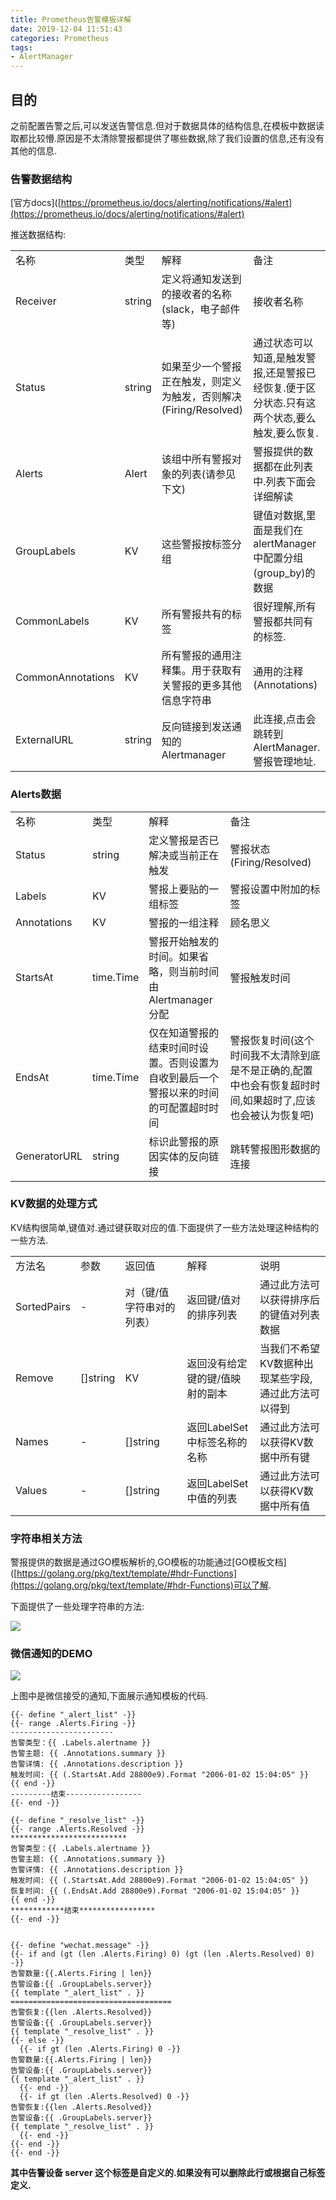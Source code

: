 ```yaml
---
title: Prometheus告警模板详解
date: 2019-12-04 11:51:43
categories: Prometheus
tags: 
- AlertManager
---
```




## 目的

之前配置告警之后,可以发送告警信息.但对于数据具体的结构信息,在模板中数据读取都比较懵.原因是不太清除警报都提供了哪些数据,除了我们设置的信息,还有没有其他的信息.



### 告警数据结构

[官方docs]([https://prometheus.io/docs/alerting/notifications/#alert](https://prometheus.io/docs/alerting/notifications/#alert)

推送数据结构:
<html><table><tr><td>名称</td><td>类型</td><td>解释</td><td>备注</td></tr><tr><td>Receiver</td><td>string</td><td>定义将通知发送到的接收者的名称(slack，电子邮件等)</td><td>接收者名称</td></tr><tr><td>Status</td><td>string</td><td>如果至少一个警报正在触发，则定义为触发，否则解决(Firing/Resolved)</td><td>通过状态可以知道,是触发警报,还是警报已经恢复.便于区分状态.只有这两个状态,要么触发,要么恢复.</td></tr><tr><td>Alerts</td><td>Alert</td><td>该组中所有警报对象的列表(请参见下文)</td><td>警报提供的数据都在此列表中.列表下面会详细解读</td></tr><tr><td>GroupLabels</td><td>KV</td><td>这些警报按标签分组</td><td>键值对数据,里面是我们在alertManager中配置分组(group_by)的数据</td></tr><tr><td>CommonLabels</td><td>KV</td><td>所有警报共有的标签</td><td>很好理解,所有警报都共同有的标签.</td></tr><tr><td>CommonAnnotations</td><td>KV</td><td>所有警报的通用注释集。用于获取有关警报的更多其他信息字符串</td><td>通用的注释(Annotations)</td></tr><tr><td>ExternalURL</td><td>string</td><td>反向链接到发送通知的Alertmanager</td><td>此连接,点击会跳转到AlertManager.警报管理地址.</td></tr></table></html>


### Alerts数据
<div><table>	<tr>		<td>名称</td>		<td>类型</td>		<td>解释</td>		<td>备注</td>	</tr>	<tr>		<td>Status</td>		<td>string</td>		<td>定义警报是否已解决或当前正在触发</td>		<td>警报状态(Firing/Resolved)</td>	</tr>	<tr>		<td>Labels</td>		<td>KV</td>		<td>警报上要贴的一组标签</td>		<td>警报设置中附加的标签</td>	</tr>	<tr>		<td>Annotations</td>		<td>KV</td>		<td>警报的一组注释</td>		<td>顾名思义</td>	</tr>	<tr>		<td>StartsAt</td>		<td>time.Time</td>		<td>警报开始触发的时间。如果省略，则当前时间由Alertmanager分配</td>		<td>警报触发时间</td>	</tr>	<tr>		<td>EndsAt</td>		<td>time.Time</td>		<td>仅在知道警报的结束时间时设置。否则设置为自收到最后一个警报以来的时间的可配置超时时间</td>		<td>警报恢复时间(这个时间我不太清除到底是不是正确的,配置中也会有恢复超时时间,如果超时了,应该也会被认为恢复吧)</td>	</tr>	<tr>		<td>GeneratorURL</td>		<td>string</td>		<td>标识此警报的原因实体的反向链接</td>		<td>跳转警报图形数据的连接</td>	</tr></table></div>

### KV数据的处理方式

KV结构很简单,键值对.通过键获取对应的值.下面提供了一些方法处理这种结构的一些方法.
<div><table>	<tr>		<td>方法名</td>		<td>参数</td>		<td>返回值</td>		<td>解释</td>		<td>说明</td>	</tr>	<tr>		<td>SortedPairs</td>		<td>-</td>		<td>对（键/值字符串对的列表）</td>		<td>返回键/值对的排序列表</td>		<td>通过此方法可以获得排序后的键值对列表数据</td>	</tr>	<tr>		<td>Remove</td>		<td>[]string</td>		<td>KV</td>		<td>返回没有给定键的键/值映射的副本</td>		<td>当我们不希望KV数据种出现某些字段,通过此方法可以得到</td>	</tr>	<tr>		<td>Names</td>		<td>-</td>		<td>[]string</td>		<td>返回LabelSet中标签名称的名称</td>		<td>通过此方法可以获得KV数据中所有键</td>	</tr>	<tr>		<td>Values</td>		<td>-</td>		<td>[]string</td>		<td>返回LabelSet中值的列表</td>		<td>通过此方法可以获得KV数据中所有值</td>	</tr>	</table></div>

### 字符串相关方法

警报提供的数据是通过GO模板解析的,GO模板的功能通过[GO模板文档]([https://golang.org/pkg/text/template/#hdr-Functions](https://golang.org/pkg/text/template/#hdr-Functions)可以了解.

下面提供了一些处理字符串的方法:

![](https://t1.picb.cc/uploads/2019/12/05/kngppe.png)



### 微信通知的DEMO

![](https://t1.picb.cc/uploads/2019/12/05/kngxOt.png)

上图中是微信接受的通知,下面展示通知模板的代码.

```tmpl
{{- define "_alert_list" -}}
{{- range .Alerts.Firing -}}
-----------------------
告警类型：{{ .Labels.alertname }}
告警主题: {{ .Annotations.summary }}
告警详情: {{ .Annotations.description }}
触发时间: {{ (.StartsAt.Add 28800e9).Format "2006-01-02 15:04:05" }}
{{ end -}}
---------结束-----------------
{{- end -}}

{{- define "_resolve_list" -}}
{{- range .Alerts.Resolved -}}
**************************
告警类型：{{ .Labels.alertname }}
告警主题: {{ .Annotations.summary }}
告警详情: {{ .Annotations.description }}
触发时间: {{ (.StartsAt.Add 28800e9).Format "2006-01-02 15:04:05" }}
恢复时间: {{ (.EndsAt.Add 28800e9).Format "2006-01-02 15:04:05" }}
{{ end -}}
************结束*****************
{{- end -}}


{{- define "wechat.message" -}}
{{- if and (gt (len .Alerts.Firing) 0) (gt (len .Alerts.Resolved) 0) -}}
告警数量:{{.Alerts.Firing | len}}
告警设备:{{ .GroupLabels.server}}
{{ template "_alert_list" . }}
====================================
告警恢复:{{len .Alerts.Resolved}}
告警设备:{{ .GroupLabels.server}}
{{ template "_resolve_list" . }}
{{- else -}}
  {{- if gt (len .Alerts.Firing) 0 -}}
告警数量:{{.Alerts.Firing | len}}
告警设备:{{ .GroupLabels.server}}  
{{ template "_alert_list" . }}
  {{- end -}}
  {{- if gt (len .Alerts.Resolved) 0 -}}
告警恢复:{{len .Alerts.Resolved}}
告警设备:{{ .GroupLabels.server}}
{{ template "_resolve_list" . }}
  {{- end -}}
{{- end -}}
{{- end -}}
```

**其中告警设备 server 这个标签是自定义的.如果没有可以删除此行或根据自己标签定义.**



